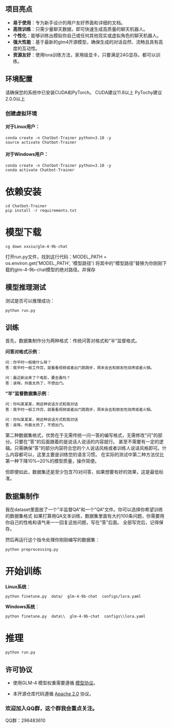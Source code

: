 ## 项目亮点

- **易于使用**：专为新手设计的用户友好界面和详细的文档。
- **高效训练**：只需少量聊天数据，即可快速生成高质量的聊天机器人。
- **个性化**：能够训练出模拟你自己或任何其他现实或虚拟角色的聊天机器人。
- **强大性能**：基于最新的glm4开源模型，确保生成的对话自然、流畅且具有高度的互动性。
- **资源友好**：使用lora训练方法，家用级显卡，只要满足24G显存。都可以训练。
  
## 环境配置

请确保您的系统中已安装CUDA和PyTorch。
CUDA建议11.8以上
PyTochy建议2.0.0以上

### 创建虚拟环境

#### 对于Linux用户：
```
conda create -n Chatbot-Trainer python=3.10 -y
source activate Chatbot-Trainer
```

#### 对于Windows用户：
```
conda create -n Chatbot-Trainer python=3.10 -y
conda activate Chatbot-Trainer
```

# 依赖安装
```
cd Chatbot-Trainer
pip install -r requirements.txt
```

# 模型下载
```
cg down xxxiu/glm-4-9b-chat
```

打开run.py文件，找到这行代码：MODEL_PATH = os.environ.get('MODEL_PATH', '模型路径')
将其中的“模型路径”替换为你刚刚下载的glm-4-9b-chat模型的绝对路径。并保存


## 模型推理测试

测试是否可以推理成功：
```
python run.py
```
## 训练

首先，数据集制作分为两种格式：传统问答对格式和“半”监督格式。

**问答对格式示例**：
```
问：你平时一般做什么呀？
答：我平时一般工作完，就看看视频或者出门跑跑步，周末会去和朋友吃烧烤或者火锅。

问：最近新出来了个电影，要去看吗？
答：诶呀。外面太热了，不想出门。
```

**“半”监督数据集示例**：
```
问：你叫某某某，用这种说话方式和我对话
答：我平时一般工作完，就看看视频或者出门跑跑步，周末会去和朋友吃烧烤或者火锅。

问：你叫某某某，用这种说话方式和我对话
答：诶呀。外面太热了，不想出门。
```

第二种数据集格式，优势在于无需传统一问一答的编写格式，无需修改"问"的部分。只要在"答"的后面跟着的是说话人说话的内容就行。
甚至不需要有一定的逻辑。只需确保“答”的部分内容符合您的个人说话风格或者训练人说话风格即可。什么内容都可以，这里主要是训练您的语言习惯。
在实际的测试中第二种方法仅比第一种下降10%~20%的模型质量，操作简便。

但即便如此，数据集还是至少包含70对问答，如果想要有好的效果，这是最低标准。

## 数据集制作

我在dataset里面放了一个"半监督QA"和一个"QA"文件。你可以选择你希望训练的数据集格式
如果打算用QA文本训练，数据集里面有大约100条问题，你需要用你自己的性格和语气来一一回复这些问题，写在“答”后面。
全部写完后，记得保存。

然后再运行这个指令处理你刚刚编写的数据集：

```
python preprocessing.py
```

# 开始训练


**Linux系统**：
```
python finetune.py  data/  glm-4-9b-chat  configs/lora.yaml
```

**Windows系统**：
```
python finetune.py  data\\  glm-4-9b-chat  configs\\lora.yaml
```

# 推理
```
python run.py
```

## 许可协议

+ 使用GLM-4 模型权重需要遵循 [模型协议](https://huggingface.co/THUDM/glm-4-9b/blob/main/LICENSE)。

+ 本开源仓库代码遵循 [Apache 2.0](LICENSE) 协议。


### 欢迎加入QQ群，这个群我会重点关注。

QQ群：296483610
